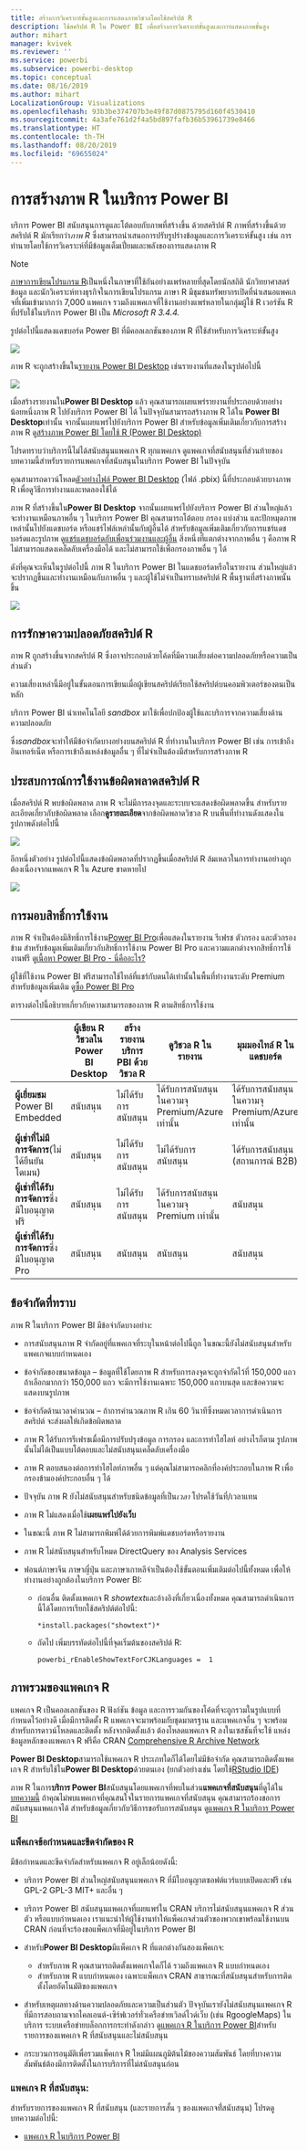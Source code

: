 ```yaml
---
title: สร้างการวิเคราะห์ขั้นสูงและการแสดงภาพวิชวลโดยใช้สคริปต์ R
description: ใช้สคริปต์ R ใน Power BI เพื่อสร้างการวิเคราะห์ขั้นสูงและการแสดงภาพขั้นสูง
author: mihart
manager: kvivek
ms.reviewer: ''
ms.service: powerbi
ms.subservice: powerbi-desktop
ms.topic: conceptual
ms.date: 08/16/2019
ms.author: mihart
LocalizationGroup: Visualizations
ms.openlocfilehash: 93b3be374707b3e49f87d0875795d160f4530410
ms.sourcegitcommit: 4a3afe761d2f4a5bd897fafb36b53961739e8466
ms.translationtype: HT
ms.contentlocale: th-TH
ms.lasthandoff: 08/20/2019
ms.locfileid: "69655024"
---
```

# <a name="creating-r-visuals-in-the-power-bi-service"></a>การสร้างภาพ R ในบริการ Power BI
บริการ Power BI สนับสนุนการดูและโต้ตอบกับภาพที่สร้างขึ้น ด้วยสคริปต์ R ภาพที่สร้างขึ้นด้วยสคริปต์ R มักเรียกว่า*ภาพ R* ซึ่งสามารถนำเสนอการปรับรูปร่างข้อมูลและการวิเคราะห์ขั้นสูง เช่น การทำนายโดยใช้การวิเคราะห์ที่มีข้อมูลเต็มเปี่ยมและพลังของการแสดงภาพ R

> [!NOTE]
> [ภาษาการเขียนโปรแกรม R](https://www.r-project.org/)เป็นหนึ่งในภาษาที่ใช้กันอย่างแพร่หลายที่สุดโดยนักสถิติ นักวิทยาศาสตร์ข้อมูล และนักวิเคราะห์ทางธุรกิจในการเขียนโปรแกรม ภาษา R มีชุมชนทรัพยากรเปิดที่นำเสนอแพคเกจที่เพิ่มเข้ามากกว่า 7,000 แพคเกจ รวมถึงแพคเกจที่ใช้งานอย่างแพร่หลายในกลุ่มผู้ใช้ R เวอร์ชัน R ที่ปรับใช้ในบริการ Power BI เป็น *Microsoft R 3.4.4.*
> 
> 

รูปต่อไปนี้แสดงแดชบอร์ด Power BI ที่มีคอลเลกชันของภาพ R ที่ใช้สำหรับการวิเคราะห์ขั้นสูง

![](media/service-r-visuals/r-visuals-service_1.png)

ภาพ R จะถูกสร้างขึ้นใน[รายงาน Power BI Desktop](../desktop-get-the-desktop.md) เช่นรายงานที่แสดงในรูปต่อไปนี้

![](media/service-r-visuals/r-visuals-service_2a.png)

เมื่อสร้างรายงานใน**Power BI Desktop** แล้ว คุณสามารถเผยแพร่รายงานที่ประกอบด้วยอย่างน้อยหนึ่งภาพ R ไปยังบริการ Power BI ได้ ในปัจจุบันสามารถสร้างภาพ R ได้ใน **Power BI Desktop**เท่านั้น จากนั้นเผยแพร่ไปยังบริการ Power BI สำหรับข้อมูลเพิ่มเติมเกี่ยวกับการสร้างภาพ R ดู[สร้างภาพ Power BI โดยใช้ R (Power BI Desktop)](../desktop-r-visuals.md)

โปรดทราบว่าบริการนี้ไม่ได้สนับสนุนแพคเกจ R ทุกแพคเกจ ดูแพคเกจที่สนับสนุนที่ส่วนท้ายของบทความนี้สำหรับรายการแพคเกจที่สนับสนุนในบริการ Power BI ในปัจจุบัน

คุณสามารถดาวน์โหลด[ตัวอย่างไฟล์ Power BI Desktop](http://download.microsoft.com/download/D/9/A/D9A65269-D1FC-49F8-8EC3-1217E3A4390F/RVisual_correlation_plot_sample%20SL.pbix) (ไฟล์ .pbix) นี้ที่ประกอบด้วยบางภาพ R เพื่อดูวิธีการทำงานและทดลองใช้ได้

ภาพ R ที่สร้างขึ้นใน**Power BI Desktop** จากนั้นเผยแพร่ไปยังบริการ Power BI ส่วนใหญ่แล้วจะทำงานเหมือนภาพอื่น ๆ ในบริการ Power BI คุณสามารถโต้ตอบ กรอง แบ่งส่วน และปักหมุดภาพเหล่านั้นไปยังแดชบอร์ด หรือแชร์ไฟล์เหล่านั้นกับผู้อื่นได้ สำหรับข้อมูลเพิ่มเติมเกี่ยวกับการแชร์แดชบอร์ดและรูปภาพ ดู[แชร์แดชบอร์ดกับเพื่อนร่วมงานและผู้อื่น](../service-share-dashboards.md) สิ่งหนึ่งที่แตกต่างจากภาพอื่น ๆ คือภาพ R ไม่สามารถแสดงเคล็ดลับเครื่องมือได้ และไม่สามารถใช้เพื่อกรองภาพอื่น ๆ ได้

ดังที่คุณจะเห็นในรูปต่อไปนี้ ภาพ R ในบริการ Power BI ในแดชบอร์ดหรือในรายงาน ส่วนใหญ่แล้วจะปรากฏขึ้นและทำงานเหมือนกับภาพอื่น ๆ และผู้ใช้ไม่จำเป็นทราบสคริปต์ R พื้นฐานที่สร้างภาพนั้นขึ้น

![](media/service-r-visuals/r-visuals-service_3a.png)

## <a name="r-scripts-security"></a>การรักษาความปลอดภัยสคริปต์ R
ภาพ R ถูกสร้างขึ้นจากสคริปต์ R ซึ่งอาจประกอบด้วยโค้ดที่มีความเสี่ยงต่อความปลอดภัยหรือความเป็นส่วนตัว

ความเสี่ยงเหล่านี้มีอยู่ในขั้นตอนการเขียนเมื่อผู้เขียนสคริปต์เรียกใช้สคริปต์บนคอมพิวเตอร์ของตนเป็นหลัก

บริการ Power BI นำเทคโนโลยี *sandbox* มาใช้เพื่อปกป้องผู้ใช้และบริการจากความเสี่ยงด้านความปลอดภัย

ซึ่ง*sandbox*จะทำให้มีข้อจำกัดบางอย่างบนสคริปต์ R ที่ทำงานในบริการ Power BI เช่น การเข้าถึงอินเทอร์เน็ต หรือการเข้าถึงแหล่งข้อมูลอื่น ๆ ที่ไม่จำเป็นต้องมีสำหรับการสร้างภาพ R

## <a name="r-scripts-error-experience"></a>ประสบการณ์การใช้งานข้อผิดพลาดสคริปต์ R
เมื่อสคริปต์ R พบข้อผิดพลาด ภาพ R จะไม่มีการลงจุดและระบบจะแสดงข้อผิดพลาดขึ้น สำหรับรายละเอียดเกี่ยวกับข้อผิดพลาด เลือก**ดูรายละเอียด**จากข้อผิดพลาดวิชวล R บนพื้นที่ทำงานดังแสดงในรูปภาพดังต่อไปนี้

![](media/service-r-visuals/r-visuals-service_4.png)

อีกหนึ่งตัวอย่าง รูปต่อไปนี้แสดงข้อผิดพลาดที่ปรากฏขึ้นเมื่อสคริปต์ R ล้มเหลวในการทำงานอย่างถูกต้องเนื่องจากแพคเกจ R ใน Azure ขาดหายไป

![](media/service-r-visuals/r-visuals-service_5.png)

## <a name="licensing"></a>การมอบสิทธิ์การใช้งาน
ภาพ R จำเป็นต้องมีสิทธิ์การใช้งาน[Power BI Pro](../service-self-service-signup-for-power-bi.md)เพื่อแสดงในรายงาน รีเฟรช ตัวกรอง และตัวกรองข้าม สำหรับข้อมูลเพิ่มเติมเกี่ยวกับสิทธิ์การใช้งาน Power BI Pro และความแตกต่างจากสิทธิ์การใช้งานฟรี ดู[เนื้อหา Power BI Pro - นี่คืออะไร?](../service-admin-purchasing-power-bi-pro.md)

ผู้ใช้ที่ใช้งาน Power BI ฟรีสามารถใช้ไทล์ที่แชร์กับตนได้เท่านั้นในพื้นที่ทำงานระดับ Premium สำหรับข้อมูลเพิ่มเติม ดู[ซื้อ Power BI Pro](../service-admin-purchasing-power-bi-pro.md)

ตารางต่อไปนี้อธิบายเกี่ยวกับความสามารถของภาพ R ตามสิทธิ์การใช้งาน


|  |ผู้เขียน R วิชวลใน Power BI Desktop  | สร้างรายงานบริการ PBI ด้วยวิชวล R |ดูวิชวล R ในรายงาน  | มุมมองไทล์ R ในแดชบอร์ด |
|---------|---------|---------|---------|--------|
|**ผู้เยี่ยมชม** Power BI Embedded     |  สนับสนุน|  ไม่ได้รับการสนับสนุน      | ได้รับการสนับสนุนในความจุ Premium/Azure เท่านั้น  | ได้รับการสนับสนุนในความจุ Premium/Azure เท่านั้น |
|**ผู้เช่าที่ไม่มีการจัดการ**(ไม่ได้ยืนยันโดเมน) | สนับสนุน | ไม่ได้รับการสนับสนุน |  ไม่ได้รับการสนับสนุน |ได้รับการสนับสนุน (สถานการณ์ B2B) |
|**ผู้เช่าที่ได้รับการจัดการ**ซึ่งมีใบอนุญาตฟรี    |  สนับสนุน       |  ไม่ได้รับการสนับสนุน       |    ได้รับการสนับสนุนในความจุ Premium เท่านั้น    | สนับสนุน |
**ผู้เช่าที่ได้รับการจัดการ**ซึ่งมีใบอนุญาต Pro     |   สนับสนุน      | สนับสนุน      | สนับสนุน    |สนับสนุน|



## <a name="known-limitations"></a>ข้อจำกัดที่ทราบ
ภาพ R ในบริการ Power BI มีข้อจำกัดบางอย่าง:

* การสนับสนุนภาพ R จำกัดอยู่ที่แพคเกจที่ระบุในหน้าต่อไปนี้ถูก<make this a link to the supported packages page per my excel> ในขณะนี้ยังไม่สนับสนุนสำหรับแพคเกจแบบกำหนดเอง
* ข้อจำกัดของขนาดข้อมูล – ข้อมูลที่ใช้โดยภาพ R สำหรับการลงจุดจะถูกจำกัดไว้ที่ 150,000 แถว ถ้าเลือกมากกว่า 150,000 แถว จะมีการใช้งานเฉพาะ 150,000 แถวบนสุด และข้อความจะแสดงบนรูปภาพ
* ข้อจำกัดด้านเวลาคำนวณ – ถ้าการคำนวณภาพ R เกิน 60 วินาทีซึ่งหมดเวลาการดำเนินการสคริปต์ จะส่งผลให้เกิดข้อผิดพลาด
* ภาพ R ได้รับการรีเฟรชเมื่อมีการปรับปรุงข้อมูล การกรอง และการทำไฮไลท์ อย่างไรก็ตาม รูปภาพนั้นไม่ได้เป็นแบบโต้ตอบและไม่สนับสนุนเคล็ดลับเครื่องมือ
* ภาพ R ตอบสนองต่อการทำไฮไลท์ภาพอื่น ๆ แต่คุณไม่สามารถคลิกที่องค์ประกอบในภาพ R เพื่อกรองข้ามองค์ประกอบอื่น ๆ ได้
* ปัจจุบัน ภาพ R ยังไม่สนับสนุนสำหรับชนิดข้อมูลที่เป็น*เวลา* โปรดใช้วันที่/เวลาแทน
* ภาพ R ไม่แสดงเมื่อใช้**เผยแพร่ไปยังเว็บ**
* ในขณะนี้ ภาพ R ไม่สามารถพิมพ์ได้ด้วยการพิมพ์แดชบอร์ดหรือรายงาน
* ภาพ R ไม่สนับสนุนสำหรับโหมด DirectQuery ของ Analysis Services
* ฟอนต์ภาษาจีน ภาษาญี่ปุ่น และภาษาเกาหลีจำเป็นต้องใช้ขั้นตอนเพิ่มเติมต่อไปนี้ทั้งหมด เพื่อให้ทำงานอย่างถูกต้องในบริการ Power BI:
  
  * ก่อนอื่น ติดตั้งแพคเกจ R *showtext*และอ้างอิงที่เกี่ยวเนื่องทั้งหมด คุณสามารถดำเนินการนี้ได้โดยการเรียกใช้สคริปต์ต่อไปนี้:
    
        *install.packages("showtext")*
  * ถัดไป เพิ่มบรรทัดต่อไปนี้ที่จุดเริ่มต้นของสคริปต์ R:
    
        powerbi_rEnableShowTextForCJKLanguages =  1

## <a name="overview-of-r-packages"></a>ภาพรวมของแพคเกจ R
แพคเกจ R เป็นคอลเลกชันของ R ฟังก์ชัน ข้อมูล และการรวมกันของโค้ดที่จะถูกรวมในรูปแบบที่กำหนดไว้อย่างดี เมื่อมีการติดตั้ง R แพคเกจจะมาพร้อมกับชุดมาตรฐาน และแพคเกจอื่น ๆ จะพร้อมสำหรับการดาวน์โหลดและติดตั้ง หลังจากติดตั้งแล้ว ต้องโหลดแพคเกจ R ลงในเซสชันที่จะใช้ แหล่งข้อมูลหลักของแพคเกจ R ฟรีคือ CRAN [Comprehensive R Archive Network](https://cran.r-project.org/web/packages/available_packages_by_name.html)

**Power BI Desktop**สามารถใช้แพคเกจ R ประเภทใดก็ได้โดยไม่มีข้อจำกัด คุณสามารถติดตั้งแพคเกจ R สำหรับใช้ใน**Power BI Desktop**ด้วยตนเอง (ยกตัวอย่างเช่น โดยใช้[RStudio IDE](https://www.rstudio.com/))

ภาพ R ในการ**บริการ Power BI**สนับสนุนโดยแพคเกจที่พบในส่วน**แพคเกจที่สนับสนุน**ที่ดูได้ใน[บทความนี้](../service-r-packages-support.md) ถ้าคุณไม่พบแพคเกจที่คุณสนใจในรายการแพคเกจที่สนับสนุน คุณสามารถร้องขอการสนับสนุนแพคเกจได้ สำหรับข้อมูลเกี่ยวกับวิธีการขอรับการสนับสนุน ดู[แพคเกจ R ในบริการ Power BI](../service-r-packages-support.md)

### <a name="requirements-and-limitations-of-r-packages"></a>แพ็คเกจข้อกำหนดและขีดจำกัดของ R
มีข้อกำหนดและขีดจำกัดสำหรับแพคเกจ R อยู่เล็กน้อยดังนี้:

* บริการ Power BI ส่วนใหญ่สนับสนุนแพคเกจ R ที่มีใบอนุญาตซอฟต์แวร์แบบเปิดและฟรี เช่น GPL-2 GPL-3 MIT+ และอื่น ๆ
* บริการ Power BI สนับสนุนแพคเกจที่เผยแพร่ใน CRAN บริการไม่สนับสนุนแพคเกจ R ส่วนตัว หรือแบบกำหนดเอง เราแนะนำให้ผู้ใช้งานทำให้แพ็คเกจส่วนตัวของพวกเขาพร้อมใช้งานบน CRAN ก่อนที่จะร้องขอแพ็คเกจที่มีอยู่ในบริการ Power BI
* สำหรับ**Power BI Desktop**มีแพ็คเกจ R ที่แตกต่างกันสองแพ็คเกจ:
  
  * สำหรับภาพ R คุณสามารถติดตั้งแพคเกจใดก็ได้ รวมถึงแพคเกจ R แบบกำหนดเอง
  * สำหรับภาพ R แบบกำหนดเอง เฉพาะแพ็คเกจ CRAN สาธารณะที่สนับสนุนสำหรับการติดตั้งโดยอัตโนมัติของแพคเกจ
* สำหรับเหตุผลทางด้านความปลอดภัยและความเป็นส่วนตัว ปัจจุบันเรายังไม่สนับสนุนแพคเกจ R ที่มีการสอบถามจากไคลเอนต์-เซิร์ฟเวอร์ทั่วเครือข่ายเวิลด์ไวด์เว็บ (เช่น RgoogleMaps) ในบริการ ระบบเครือข่ายบล็อกการกระทำดังกล่าว ดู[แพคเกจ R ในบริการ Power BI](../service-r-packages-support.md)สำหรับรายการของแพคเกจ R ที่สนับสนุนและไม่สนับสนุน
* กระบวนการอนุมัติเพื่อรวมแพ็คเกจ R ใหม่มีแผนภูมิต้นไม้ของความสัมพันธ์ โดยที่บางความสัมพันธ์ต้องมีการติดตั้งในการบริการที่ไม่สนับสนุนก่อน

### <a name="supported-packages"></a>แพคเกจ R ที่สนับสนุน:
สำหรับรายการของแพคเกจ R ที่สนับสนุน (และรายการสั้น ๆ ของแพคเกจที่่สนับสนุน) โปรดดูบทความต่อไปนี้:

* [แพคเกจ R ในบริการ Power BI](../service-r-packages-support.md)

